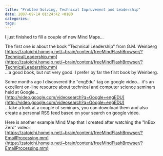 ```yaml
---
title: "Problem Solving, Technical Improvement and Leadership"
date: 2007-09-14 01:24:42 +0100
categories: 
tags: 
---
```


I just finished to fill a couple of new Mind Maps...

The first one is about the book "Technical Leadership" from G.M. Weinberg [https://zatoichi.homeip.net/~brain/content/freeMindFlashBrowser/?TechnicalLeadership.mm](https://zatoichi.homeip.net/~brain/content/freeMindFlashBrowser/?TechnicalLeadership.mm)  
...a good book, but not very good. I prefer by far the first book by Weinberg. 

Some months ago I discovered the "engEdu" tag on google video... it's an excellent on-line resource about technical and computer science seminars held at Google...  
[http://video.google.com/videosearch?q=Google+engEDU](http://video.google.com/videosearch?q=Google+engEDU)  
...take a look at a couple of seminars, you can download them and also create a personal RSS feed based on your search on google video.

Here is another example Mind Map that I created after watching the "InBox Zero" video:  
[https://zatoichi.homeip.net/~brain/content/freeMindFlashBrowser/?EmailProcessing.mm](https://zatoichi.homeip.net/~brain/content/freeMindFlashBrowser/?EmailProcessing.mm)


